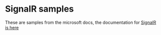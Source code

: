 # SignalR samples

These are samples from the microsoft docs, the documentation for [SignalR is here](https://docs.microsoft.com/en-us/aspnet/core/signalr/introduction?view=aspnetcore-3.1)